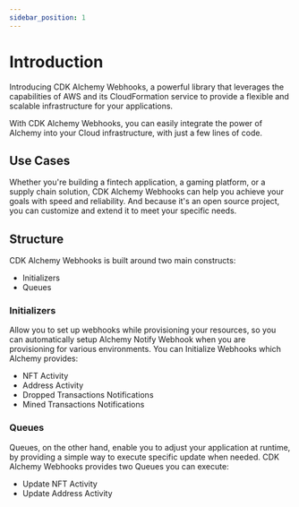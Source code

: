 ```yaml
---
sidebar_position: 1
---
```


# Introduction

Introducing CDK Alchemy Webhooks, a powerful library that leverages the capabilities 
of AWS and its CloudFormation service to provide a flexible and scalable infrastructure
for your applications. 

With CDK Alchemy Webhooks, you can easily integrate the power of Alchemy into your Cloud infrastructure,
with just a few lines of code.

## Use Cases

Whether you're building a fintech application, a gaming platform, or a supply chain solution,
CDK Alchemy Webhooks can help you achieve your goals with speed and reliability. 
And because it's an open source project, you can customize and extend it to meet your specific needs.


## Structure

CDK Alchemy Webhooks is built around two main constructs:
 - Initializers
 - Queues

### Initializers

Allow you to set up webhooks while provisioning your resources, 
so you can automatically setup Alchemy Notify Webhook when you are provisioning for various environments. 
You can Initialize Webhooks which Alchemy provides:
- NFT Activity
- Address Activity
- Dropped Transactions Notifications
- Mined Transactions Notifications

### Queues

Queues, on the other hand, enable you to adjust your application at runtime, 
by providing a simple way to execute specific update when needed.
CDK Alchemy Webhooks provides two Queues you can execute:
- Update NFT Activity
- Update Address Activity




